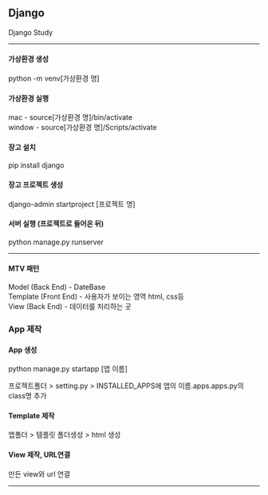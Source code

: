 ## Django

Django Study

---

#### 가상환경 생성
python -m venv[가상환경 명]

#### 가상환경 실행
mac - source[가상환경 명]/bin/activate <br>
window - source[가상환경 명]/Scripts/activate

#### 장고 설치
pip install django

#### 장고 프로젝트 생성
django-admin startproject [프로젝트 명]

#### 서버 실행 (프로젝트로 들어온 뒤)
python manage.py runserver

---

#### MTV 패턴

Model (Back End) - DateBase <br>
Template (Front End) - 사용자가 보이는 영역 html, css등 <br>
View (Back End) - 데이터를 처리하는 곳

### App 제작

#### App 생성
python manage.py startapp [앱 이름]

프로젝트폴더 > setting.py > INSTALLED_APPS에 앱의 이름.apps.apps.py의 class명 추가

#### Template 제작
앱폴더 > 템플릿 폴더생성 > html 생성

#### View 제작, URL연결
만든 view와 url 연결

---

